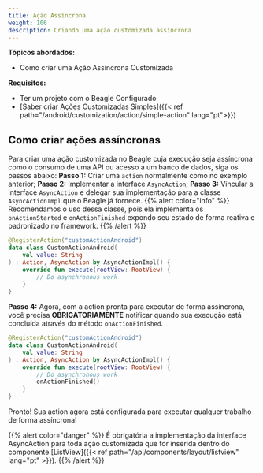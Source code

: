 ```yaml
---
title: Ação Assíncrona
weight: 106
description: Criando uma ação customizada assíncrona
---
```


**Tópicos abordados:**
 - Como criar uma Ação Assíncrona Customizada

**Requisitos:**
 - Ter um projeto com o Beagle Configurado
 - [Saber criar Ações Customizadas Simples]({{< ref path="/android/customization/action/simple-action" lang="pt">}})

 ## Como criar ações assíncronas

Para criar uma ação customizada no Beagle cuja execução seja assíncrona como o consumo de uma API ou acesso a um banco de dados, siga os passos abaixo:
**Passo 1:** Criar uma `action` normalmente como no exemplo anterior;
**Passo 2:**  Implementar a interface `AsyncAction`;
**Passo 3:** Vincular a interface `AsyncAction` e delegar sua implementação para a classe `AsyncActionImpl` que o Beagle já fornece.
{{% alert color="info" %}}
Recomendamos o uso dessa classe, pois ela implementa os `onActionStarted` e `onActionFinished` expondo seu estado de forma reativa e padronizado no framework.
{{% /alert %}}

```kotlin
@RegisterAction("customActionAndroid")
data class CustomActionAndroid(
    val value: String
) : Action, AsyncAction by AsyncActionImpl() {
    override fun execute(rootView: RootView) {
        // Do asynchronous work
    }
}
```

**Passo 4:** Agora, com a action pronta para executar de forma assíncrona, você precisa **OBRIGATORIAMENTE** notificar quando sua execução está concluída através do método `onActionFinished`.

```kotlin
@RegisterAction("customActionAndroid")
data class CustomActionAndroid(
    val value: String
) : Action, AsyncAction by AsyncActionImpl() {
    override fun execute(rootView: RootView) {
        // Do asynchronous work
        onActionFinished()
    }
}
```

Pronto! Sua action agora está configurada para executar qualquer trabalho de forma assíncrona!

{{% alert color="danger" %}}
É obrigatória a implementação da interface AsyncAction para toda ação customizada que for inserida dentro do componente [ListView]({{< ref path="/api/components/layout/listview" lang="pt" >}}).
{{% /alert %}}
